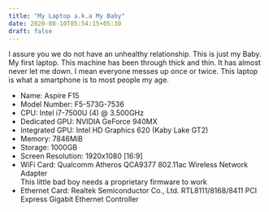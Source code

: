 ```yaml
---
title: "My Laptop a.k.a My Baby"
date: 2020-08-10T05:54:15+05:30
draft: false
---
```

I assure you we do not have an unhealthy relationship. This is just my Baby. My first laptop. This machine has been through thick and thin. It has almost never let me down. I mean everyone messes up once or twice. This laptop is what a smartphone is to most people my age.

- Name: Aspire F15
- Model Number: F5-573G-7536
- CPU: Intel i7-7500U (4) @ 3.500GHz 
- Dedicated GPU: NVIDIA GeForce 940MX 
- Integrated GPU: Intel HD Graphics 620 (Kaby Lake GT2)
- Memory: 7846MiB 
- Storage: 1000GB
- Screen Resolution: 1920x1080 [16:9]
- WiFi Card: Qualcomm Atheros QCA9377 802.11ac Wireless Network Adapter\
  This little bad boy needs a proprietary firmware to work
- Ethernet Card: Realtek Semiconductor Co., Ltd. RTL8111/8168/8411 PCI Express Gigabit Ethernet Controller
